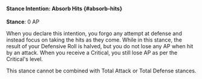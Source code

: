 #### Stance Intention: Absorb Hits {#absorb-hits}
**Stance**: 0 AP

When you declare this intention, you forgo any attempt at defense and instead focus on taking the hits as they come. While in this stance, the result of your Defensive Roll is halved, but you do not lose any AP when hit by an attack. When you receive a Critical, you still lose AP as per the Critical's level.

This stance cannot be combined with Total Attack or Total Defense stances.